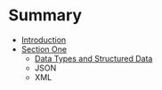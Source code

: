 # Summary

* [Introduction](README.md)
* [Section One](section-one.md)
    * [Data Types and Structured Data](data-types-and-structured-data.md)
    * JSON
    * XML


